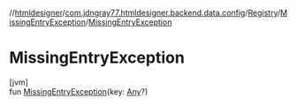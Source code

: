 //[htmldesigner](../../../../index.md)/[com.jdngray77.htmldesigner.backend.data.config](../../index.md)/[Registry](../index.md)/[MissingEntryException](index.md)/[MissingEntryException](-missing-entry-exception.md)

# MissingEntryException

[jvm]\
fun [MissingEntryException](-missing-entry-exception.md)(key: [Any](https://kotlinlang.org/api/latest/jvm/stdlib/kotlin/-any/index.html)?)
